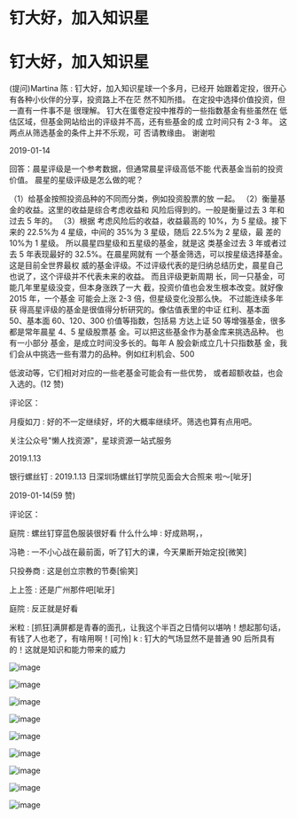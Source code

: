 # 钉大好，加入知识星

# 钉大好，加入知识星

(提问)Martina 陈 : 钉大好，加入知识星球一个多月，已经开 始跟着定投，很开心有各种小伙伴的分享，投资路上不在茫 然不知所措。 在定投中选择价值投资，但一直有一件事不是 很理解。 钉大在蛋卷定投中推荐的一些指数基金有些虽然在 低估区域，但基金网站给出的评级并不高，还有些基金的成 立时间只有 2-3 年。 这两点从筛选基金的条件上并不乐观，可 否请教缘由。 谢谢啦

2019-01-14

回答：晨星评级是一个参考数据，但通常晨星评级高低不能 代表基金当前的投资价值。 晨星的星级评级是怎么做的呢？

（1）给基金按照投资品种的不同而分类，例如投资股票的放 一起。 （2）衡量基金的收益。这里的收益是综合考虑收益和 风险后得到的。一般是衡量过去 3 年和过去 5 年的。 （3）根据 考虑风险后的收益，收益最高的 10%，为 5 星级。接下来的 22.5%为 4 星级，中间的 35%为 3 星级，随后 22.5%为 2 星级，最 差的 10%为 1 星级。 所以晨星四星级和五星级的基金，就是这 类基金过去 3 年或者过去 5 年表现最好的 32.5%。在晨星网就有 一个基金筛选，可以按星级选择基金。 这是目前全世界最权 威的基金评级。不过评级代表的是归纳总结历史，晨星自己 也说了，这个评级并不代表未来的收益。 而且评级更新周期 长，同一只基金，可能几年里星级没变，但本身涨跌了一大 截，投资价值也会发生根本改变。就好像 2015 年，一个基金 可能会上涨 2-3 倍，但星级变化没那么快。 不过能连续多年获 得高星评级的基金是很值得分析研究的。像估值表里的中证 红利、基本面 50、基本面 60、120、300 价值等指数，包括易 方达上证 50 等增强基金，很多都是常年晨星 4、5 星级股票基 金。可以把这些基金作为基金库来挑选品种。 也有一小部分 基金，是成立时间没多长的。每年 A 股会新成立几十只指数基 金，我们会从中挑选一些有潜力的品种。例如红利机会、500

低波动等，它们相对对应的一些老基金可能会有一些优势， 或者超额收益，也会入选的。(12 赞)

评论区：

月瘦如刀 : 好的不一定继续好，坏的大概率继续坏。筛选也算有点用吧。

关注公众号"懒人找资源"，星球资源一站式服务

2019.1.13

银行螺丝钉 : 2019.1.13 日深圳场螺丝钉学院见面会大合照来 啦～[呲牙]

2019-01-14(59 赞)

评论区：

庭院 : 螺丝钉穿蓝色服装很好看 什么什么坤 : 好成熟啊，，

冯艳 : 一不小心战在最前面，听了钉大的课，今天果断开始定投[微笑]

只投券商 : 这是创立宗教的节奏[偷笑]

上上签 : 还是广州那件吧[呲牙]

庭院 : 反正就是好看

米粒 : [抓狂]满屏都是青春的面孔，让我这个半百之日情何以堪呐！想起那句话，有钱了人也老了，有啥用啊！[可怜] k : 钉大的气场显然不是普通 90 后所具有的！这就是知识和能力带来的威力

![image](img/Image_0592.png)

![image](img/Image_0602.png)

![image](img/Image_0612.png)

![image](img/Image_0622.png)

![image](img/Image_0632.png)

![image](img/Image_0642.png)

![image](img/Image_0652.png)

![image](img/Image_0662.png)

![image](img/Image_0672.png)